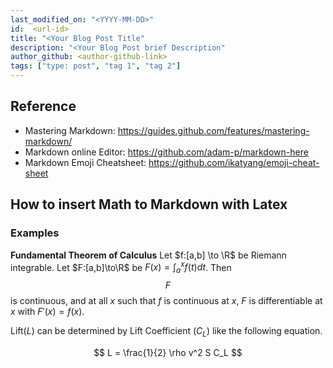 ```yaml
---
last_modified_on: "<YYYY-MM-DD>"
id:  <url-id>
title: "<Your Blog Post Title"
description: "<Your Blog Post brief Description"
author_github: <author-github-link>
tags: ["type: post", "tag 1", "tag 2"]
---
```


<Your Blog Content>

## Reference
- Mastering Markdown: https://guides.github.com/features/mastering-markdown/
- Markdown online Editor: https://github.com/adam-p/markdown-here
- Markdown Emoji Cheatsheet: https://github.com/ikatyang/emoji-cheat-sheet

## How to insert Math to Markdown with Latex
### Examples
**Fundamental Theorem of Calculus**
Let $f:[a,b] \to \R$ be Riemann integrable. Let $F:[a,b]\to\R$ be $F(x)=
\int_{a}^{x}f(t)dt$.
Then $$F$$ is continuous, and at all $x$ such that $f$ is continuous at $x$,
$F$ is differentiable at $x$ with $F'(x)=f(x)$.

Lift($L$) can be determined by Lift Coefficient ($C_L$) like the following
equation.

$$
L = \frac{1}{2} \rho v^2 S C_L
$$

